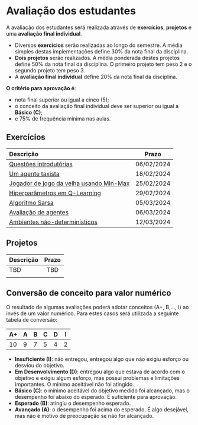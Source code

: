 # Avaliação dos estudantes

A avaliação dos estudantes será realizada através de **exercícios**, **projetos** e uma **avaliação final individual**.

* Diversos **exercícios** serão realizadas ao longo do semestre. A média simples destas implementações define 30% da nota final da disciplina.
* **Dois projetos** serão realizados. A média ponderada destes projetos define 50% da nota final da disciplina. O primeiro projeto tem peso 2 e o segundo projeto tem peso 3.
* A **avaliação final individual** define 20% da nota final da disciplina.

**O critério para aprovação é**:

* nota final superior ou igual a cinco (5);
* o conceito da avaliação final individual deve ser superior ou igual a **Básico (C)**;
* e 75% de frequência mínima nas aulas.

## Exercícios

| Descrição                                                    | Prazo            |
|:-------------------------------------------------------------|:-------------------:|
| [Questões introdutórias](./classes/01_introduction/index.md)     | 06/02/2024          |
| [Um agente taxista](./classes/02_problem_solving/index.md#a-taxi-driver-agent-without-reinforcement-learning) | 18/02/2024 |
| [Jogador de jogo da velha usando Min-Max](./classes/03_games/index.md#exercício-implementação-de-um-jogador-de-jogo-da-velha-usando-min-max) | 25/02/2024 |
| [Hiperparâmetros em Q-Learning](./classes/05_x_hyperparameters/index.md#atividade) | 29/02/2024 |
| [Algoritmo Sarsa](./classes/05_x_sarsa/index.md#implementação) | 05/03/2024 |
| [Avaliação de agentes](./classes/11_evaluation/index.md#exercício-comparar-q-learning-e-sarsa-no-ambiente-do-cliff-walking) | 06/03/2024 |
| [Ambientes não-determinísticos](./classes/06_non_determ/index.md) | 12/03/2024 |

## Projetos

| Descrição                                              | Prazo            |
|:-----------------------------------------------------------|:-------------------:|
| TBD                                                     |  TBD       |
|                                                      |         |


## Conversão de conceito para valor numérico

O resultado de algumas avaliações poderá adotar conceitos (A+, B,..., I) ao invés de um valor numérico. Para estes casos será utilizada a seguinte tabela de conversão:

| A+ | A | B | C | D | I |
|----|---|---|---|---|---|
| 10 | 9 | 7 | 5 | 4 | 2 |

* **Insuficiente (I)**: não entregou, entregou algo que não exigiu esforço ou desviou do objetivo.
* **Em Desenvolvimento (D)**: entregou algo que estava de acordo com o objetivo e exigiu algum esforço, mas possui problemas e limitações importantes. O mínimo aceitável não foi atingido.
* **Básico (C)**: o mínimo aceitável do objetivo medido foi alcançado, mas o desempenho foi abaixo do esperado. É suficiente para aprovação.
* **Esperado (B)**: atingiu o desempenho esperado.
* **Avançado (A)**: o desempenho foi acima do esperado. É algo desejável, mas não é motivo de preocupação se não for alcançado.



